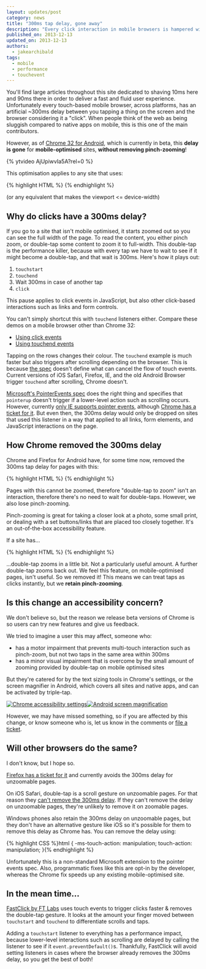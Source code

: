 ```yaml
---
layout: updates/post
category: news
title: "300ms tap delay, gone away"
description: "Every click interaction in mobile browsers is hampered with a 300ms delay, but that's gone in Chrome 32 for mobile-optimised sites!"
published_on: 2013-12-13
updated_on: 2013-12-13
authors:
  - jakearchibald
tags:
  - mobile
  - performance
  - touchevent
---
```

<p>You'll find large articles throughout this site dedicated to shaving 10ms here and 90ms there in order to deliver a fast and fluid user experience. Unfortunately every touch-based mobile browser, across platforms, has an artificial ~300ms delay between you tapping a thing on the screen and the browser considering it a "click". When people think of the web as being sluggish compared to native apps on mobile, this is this one of the main contributors.</p>

<p>However, as of <a href="https://play.google.com/store/apps/details?id=com.chrome.beta">Chrome 32 for Android</a>, which is currently in beta, this <strong>delay is gone</strong> for <strong>mobile-optimised</strong> sites, <strong>without removing pinch-zooming</strong>!</p>


{% ytvideo AjUpiwvIa5A?rel=0 %} 

<p>This optimisation applies to any site that uses:</p>

{% highlight HTML %}
<meta name="viewport" content="width=device-width">
{% endhighlight %}

<p>(or any equivalent that makes the viewport <= device-width)</p>

<h2>Why do clicks have a 300ms delay?</h2>

<p>If you go to a site that isn't mobile optimised, it starts zoomed out so you can see the full width of the page. To read the content, you either pinch zoom, or double-tap some content to zoom it to full-width. This double-tap is the performance killer, because with every tap we have to wait to see if it might become a double-tap, and that wait is 300ms. Here's how it plays out:</p>

<ol>
<li><code>touchstart</code></li>
<li><code>touchend</code></li>
<li>Wait 300ms in case of another tap</li>
<li><code>click</code></li>
</ol>


<p>This pause applies to click events in JavaScript, but also other click-based interactions such as links and form controls.</p>

<p>You can't simply shortcut this with <code>touchend</code> listeners either. Compare these demos on a mobile browser other than Chrome 32:</p>

<ul>
<li><a href="http://jsbin.com/aSeWEwA/1/quiet">Using click events</a></li>
<li><a href="http://jsbin.com/aSeWEwA/2/quiet">Using touchend events</a></li>
</ul>


<p>Tapping on the rows changes their colour. The <code>touchend</code> example is much faster but also triggers after scrolling depending on the browser. This is because <a href="http://www.w3.org/TR/touch-events/">the spec</a> doesn't define what can cancel the flow of touch events. Current versions of iOS Safari, Firefox, IE, and the old Android Browser trigger <code>touchend</code> after scrolling, Chrome doesn't.</p>

<p><a href="https://dvcs.w3.org/hg/pointerevents/raw-file/tip/pointerEvents.html">Microsoft's PointerEvents spec</a> does the right thing and specifies that <code>pointerup</code> doesn't trigger if a lower-level action such as scrolling occurs. However, currently <a href="http://caniuse.com/#feat=pointer">only IE supports pointer events</a>, although <a href="https://code.google.com/p/chromium/issues/detail?id=196799">Chrome has a ticket for it</a>. But even then, the 300ms delay would only be dropped on sites that used this listener in a way that applied to all links, form elements, and JavaScript interactions on the page.</p>

<h2>How Chrome removed the 300ms delay</h2>

<p>Chrome and Firefox for Android have, for some time now, removed the 300ms tap delay for pages with this:</p>

{% highlight HTML %}
<meta name="viewport" content="width=device-width, user-scalable=no">
{% endhighlight %}

<p>Pages with this cannot be zoomed, therefore "double-tap to zoom" isn't an interaction, therefore there's no need to wait for double-taps. However, we also lose pinch-zooming.</p>

<p>Pinch-zooming is great for taking a closer look at a photo, some small print, or dealing with a set buttons/links that are placed too closely together. It's an out-of-the-box accessibility feature.</p>

<p>If a site has…</p>

{% highlight HTML %}
<meta name="viewport" content="width=device-width">
{% endhighlight %}

<p>…double-tap zooms in a little bit. Not a particularly useful amount. A further double-tap zooms back out. We feel this feature, on mobile-optimised pages, isn't useful. So we removed it! This means we can treat taps as clicks instantly, but we <strong>retain pinch-zooming</strong>.</p>

<h2>Is this change an accessibility concern?</h2>

<p>We don't believe so, but the reason we release beta versions of Chrome is so users can try new features and give us feedback.</p>

<p>We tried to imagine a user this may affect, someone who:</p>

<ul>
<li>has a motor impairment that prevents multi-touch interaction such as pinch-zoom, but not two taps in the same area within 300ms</li>
<li>has a minor visual impairment that is overcome by the small amount of zooming provided by double-tap on mobile optimised sites</li>
</ul>

<p>But they're catered for by the text sizing tools in Chrome's settings, or the screen magnifier in Android, which covers all sites and native apps, and can be activated by triple-tap.</p>


<p class="mob-a11y-screenshots">
  <a href="http://www.html5rocks.com/static/images/updates/300ms/chrome-a11y.png"><img src="http://www.html5rocks.com/static/images/updates/300ms/chrome-a11y.png" alt="Chrome accessibility settings"></a><a href="http://www.html5rocks.com/static/images/updates/300ms/android-magnification.png"><img src="http://www.html5rocks.com/static/images/updates/300ms/android-magnification.png" alt="Android screen magnification"></a>
</p>

<p>However, we may have missed something, so if you are affected by this change, or know someone who is, let us know in the comments or <a href="https://code.google.com/p/chromium/issues/list">file a ticket</a>.</p>

<h2>Will other browsers do the same?</h2>

<p>I don't know, but I hope so.</p>

<p><a href="https://bugzilla.mozilla.org/show_bug.cgi?id=941995">Firefox has a ticket for it</a> and currently avoids the 300ms delay for unzoomable pages.</p>

<p>On iOS Safari, double-tap is a scroll gesture on unzoomable pages. For that reason they <a href="https://bugs.webkit.org/show_bug.cgi?id=122212">can't remove the 300ms delay</a>. If they can't remove the delay on unzoomable pages, they're unlikely to remove it on zoomable pages.</p>

<p>Windows phones also retain the 300ms delay on unzoomable pages, but they don't have an alternative gesture like iOS so it's possible for them to remove this delay as Chrome has. You can remove the delay using:</p>

{% highlight CSS %}html {
    -ms-touch-action: manipulation;
    touch-action: manipulation;
}{% endhighlight %}

<p>Unfortunately this is a non-standard Microsoft extension to the pointer events spec. Also, programmatic fixes like this are opt-in by the developer, whereas the Chrome fix speeds up any existing mobile-optimised site.</p>

<h2>In the mean time…</h2>

<p><a href="https://github.com/ftlabs/fastclick">FastClick by FT Labs</a> uses touch events to trigger clicks faster &amp; removes the double-tap gesture. It looks at the amount your finger moved between <code>touchstart</code> and <code>touchend</code> to differentiate scrolls and taps.</p>

<p>Adding a <code>touchstart</code> listener to everything has a performance impact, because lower-level interactions such as scrolling are delayed by calling the listener to see if it <code>event.preventDefault()</code>s. Thankfully, FastClick will avoid setting listeners in cases where the browser already removes the 300ms delay, so you get the best of both!</p>

